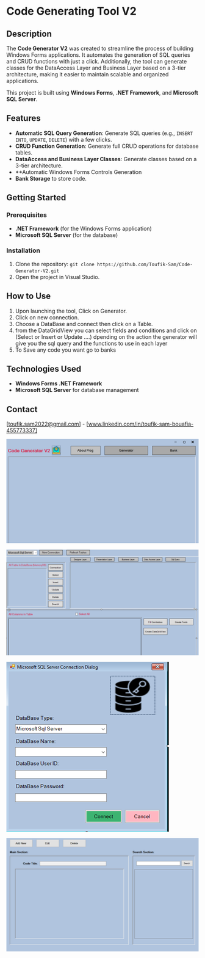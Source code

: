 # Code Generating Tool V2

## Description
The **Code Generator V2** was created to streamline the process of building Windows Forms applications. It automates the generation of SQL queries and CRUD functions with just a click. Additionally, the tool can generate classes for the DataAccess Layer and Business Layer based on a 3-tier architecture, making it easier to maintain scalable and organized applications. 

This project is built using **Windows Forms**, **.NET Framework**, and **Microsoft SQL Server**.

## Features
- **Automatic SQL Query Generation**: Generate SQL queries (e.g., `INSERT INTO`, `UPDATE`, `DELETE`) with a few clicks.
- **CRUD Function Generation**: Generate full CRUD operations for database tables.
- **DataAccess and Business Layer Classes**: Generate classes based on a 3-tier architecture.
- **Automatic Windows Forms Controls Generation
- **Bank Storage** to store code.
  
## Getting Started

### Prerequisites
- **.NET Framework** (for the Windows Forms application)
- **Microsoft SQL Server** (for the database)
  
### Installation
1. Clone the repository: `git clone https://github.com/Toufik-Sam/Code-Generator-V2.git`
2. Open the project in Visual Studio.

## How to Use
1. Upon launching the tool, Click on Generator.
2. Click on new connection.
3. Choose a DataBase and connect then click on a Table.
4. from the DataGridView you can select fields and conditions and click on (Select or Insert or Update ....) dpending on the action
   the generator will give you the sql query and the functions to use in each layer
6. To Save any code you want go to banks

## Technologies Used
- **Windows Forms .NET Framework**
- **Microsoft SQL Server** for database management

## Contact
[toufik.sam2022@gmail.com] - [www.linkedin.com/in/toufik-sam-bouafia-455773337]



![image alt](https://github.com/Toufik-Sam/Code-Generator-V2/blob/bb40c83d484bb186c0be62c74f84487c0a403202/screenshotMain.PNG)

![image alt](https://github.com/Toufik-Sam/Code-Generator-V2/blob/bb40c83d484bb186c0be62c74f84487c0a403202/screenshotGenerator.PNG)

![image alt](https://github.com/Toufik-Sam/Code-Generator-V2/blob/bb40c83d484bb186c0be62c74f84487c0a403202/screenshotConnection.PNG)

![image alt](https://github.com/Toufik-Sam/Code-Generator-V2/blob/bb40c83d484bb186c0be62c74f84487c0a403202/screenshotBank.PNG)


